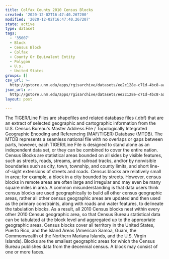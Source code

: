 ```yaml
---
title: Colfax County 2010 Census Blocks
created: '2020-12-02T16:47:40.267200'
modified: '2020-12-02T16:47:40.267207'
state: active
type: dataset
tags:
  - '35007'
  - Block
  - Census Block
  - Colfax
  - County Or Equivalent Entity
  - Polygon
  - U.s.
  - United States
groups: []
csv_url: >-
  http://gstore.unm.edu/apps/rgisarchive/datasets/ee2c128e-c71d-4bc8-aad9-89bd43420e57/tl_2010_35007_tabblock10.derived.csv
json_url: >-
  http://gstore.unm.edu/apps/rgisarchive/datasets/ee2c128e-c71d-4bc8-aad9-89bd43420e57/tl_2010_35007_tabblock10.derived.json
layout: post

---
```

The TIGER/Line Files are shapefiles and related database files (.dbf) that are an extract of selected geographic and cartographic information from the U.S. Census Bureau's Master Address File / Topologically Integrated Geographic Encoding and Referencing (MAF/TIGER) Database (MTDB).  The MTDB represents a seamless national file with no overlaps or gaps between parts, however, each TIGER/Line File is designed to stand alone as an independent data set, or they can be combined to cover the entire nation.  Census Blocks are statistical areas bounded on all sides by visible features, such as streets, roads, streams, and railroad tracks, and/or by nonvisible boundaries such as city, town, township, and county limits, and short line-of-sight extensions of streets and roads.  Census blocks are relatively small in area; for example, a block in a city bounded by streets.  However, census blocks in remote areas are often large and irregular and may even be many square miles in area.  A common misunderstanding is that data users think census blocks are used geographically to build all other census geographic areas, rather all other census geographic areas are updated and then used as the primary constraints, along with roads and water features, to delineate the tabulation blocks.  As a result, all 2010 Census blocks nest within every other 2010 Census geographic area, so that Census Bureau statistical data can be tabulated at the block level and aggregated up to the appropriate geographic areas.  Census blocks cover all territory in the United States, Puerto Rico, and the Island Areas (American Samoa, Guam, the Commonwealth of the Northern Mariana Islands, and the U.S. Virgin Islands).  Blocks are the smallest geographic areas for which the Census Bureau publishes data from the decennial census.  A block may consist of one or more faces.  

